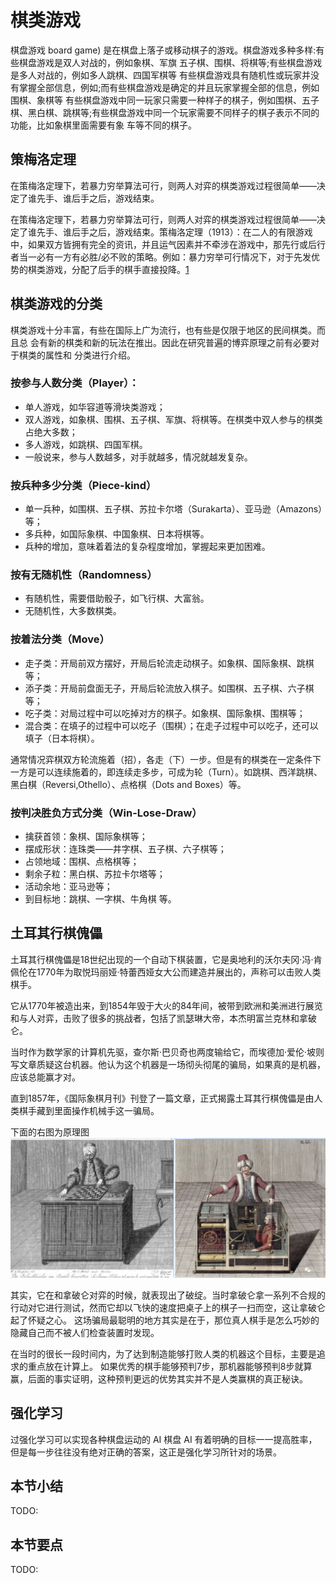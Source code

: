 

<!--
 * @version:
 * @Author:  StevenJokess（蔡舒起） https://github.com/StevenJokess
 * @Date: 2023-05-14 01:59:56
 * @LastEditors:  StevenJokess（蔡舒起） https://github.com/StevenJokess
 * @LastEditTime: 2023-09-20 14:41:41
 * @Description:
 * @Help me: make friends by a867907127@gmail.com and help me get some “foreign” things or service I need in life; 如有帮助，请资助，失业3年了。![支付宝收款码](https://github.com/StevenJokess/d2rl/blob/master/img/%E6%94%B6.jpg)
 * @TODO::
 * @Reference:
-->
# 棋类游戏

棋盘游戏 board game) 是在棋盘上落子或移动棋子的游戏。棋盘游戏多种多样:有些棋盘游戏是双人对战的，例如象棋、军旗 五子棋、围棋、将棋等;有些棋盘游戏是多人对战的，例如多人跳棋、四国军棋等 有些棋盘游戏具有随机性或玩家并没有掌握全部信息，例如;而有些棋盘游戏是确定的并且玩家掌握全部的信息，例如围棋、象棋等 有些棋盘游戏中同一玩家只需要一种样子的棋子，例如围棋、五子棋、黑白棋、跳棋等;有些棋盘游戏中同一个玩家需要不同样子的棋子表示不同的功能，比如象棋里面需要有象 车等不同的棋子。

## 策梅洛定理

在策梅洛定理下，若暴力穷举算法可行，则两人对弈的棋类游戏过程很简单——决定了谁先手、谁后手之后，游戏结束。

在策梅洛定理下，若暴力穷举算法可行，则两人对弈的棋类游戏过程很简单——决定了谁先手、谁后手之后，游戏结束。策梅洛定理（1913）：在二人的有限游戏中，如果双方皆拥有完全的资讯，并且运气因素并不牵涉在游戏中，那先行或后行者当一必有一方有必胜/必不败的策略。例如：暴力穷举可行情况下，对于先发优势的棋类游戏，分配了后手的棋手直接投降。[1]

## 棋类游戏的分类

棋类游戏十分丰富，有些在国际上广为流行，也有些是仅限于地区的民间棋类。而且总
会有新的棋类和新的玩法在推出。因此在研究普遍的博弈原理之前有必要对于棋类的属性和
分类进行介绍。

### 按参与人数分类（Player）：

- 单人游戏，如华容道等滑块类游戏；
- 双人游戏，如象棋、围棋、五子棋、军旗、将棋等。在棋类中双人参与的棋类占绝大多数；
- 多人游戏，如跳棋、四国军棋。
- 一般说来，参与人数越多，对手就越多，情况就越发复杂。

### 按兵种多少分类（Piece-kind）

- 单一兵种，如围棋、五子棋、苏拉卡尔塔（Surakarta）、亚马逊（Amazons）等；
- 多兵种，如国际象棋、中国象棋、日本将棋等。
- 兵种的增加，意味着着法的复杂程度增加，掌握起来更加困难。

### 按有无随机性（Randomness）

- 有随机性，需要借助骰子，如飞行棋、大富翁。
- 无随机性，大多数棋类。

### 按着法分类（Move）

- 走子类：开局前双方摆好，开局后轮流走动棋子。如象棋、国际象棋、跳棋等；
- 添子类：开局前盘面无子，开局后轮流放入棋子。如围棋、五子棋、六子棋等；
- 吃子类：对局过程中可以吃掉对方的棋子。如象棋、国际象棋、围棋等；
- 混合类：在填子的过程中可以吃子（围棋）；在走子过程中可以吃子，还可以填子（日本将棋）。

通常情况弈棋双方轮流施着（招），各走（下）一步。但是有的棋类在一定条件下一方是可以连续施着的，即连续走多步，可成为轮（Turn）。如跳棋、西洋跳棋、黑白棋（Reversi,Othello）、点格棋（Dots and Boxes）等。

### 按判决胜负方式分类（Win-Lose-Draw）

- 擒获首领：象棋、国际象棋等；
- 摆成形状：连珠类——井字棋、五子棋、六子棋等；
- 占领地域：围棋、点格棋等；
- 剩余子粒：黑白棋、苏拉卡尔塔等；
- 活动余地：亚马逊等；
- 到目标地：跳棋、一字棋、牛角棋 等。

## 土耳其行棋傀儡

土耳其行棋傀儡是18世纪出现的一个自动下棋装置，它是奥地利的沃尔夫冈·冯·肯佩伦在1770年为取悦玛丽娅·特蕾西娅女大公而建造并展出的，声称可以击败人类棋手。

它从1770年被造出来，到1854年毁于大火的84年间，被带到欧洲和美洲进行展览和与人对弈，击败了很多的挑战者，包括了凯瑟琳大帝，本杰明富兰克林和拿破仑。

当时作为数学家的计算机先驱，查尔斯·巴贝奇也两度输给它，而埃德加·爱伦·坡则写文章质疑这台机器。他认为这个机器是一场彻头彻尾的骗局，如果真的是机器，应该总能赢才对。

直到1857年，《国际象棋月刊》刊登了一篇文章，正式揭露土耳其行棋傀儡是由人类棋手藏到里面操作机械手这一骗局。

下面的右图为原理图
![土耳其行棋傀儡](../../img/turkey_board_fake_robot.png)

其实，它在和拿破仑对弈的时候，就表现出了破绽。当时拿破仑拿一系列不合规的行动对它进行测试，然而它却以飞快的速度把桌子上的棋子一扫而空，这让拿破仑起了怀疑之心。 这场骗局最聪明的地方其实是在于，那位真人棋手是怎么巧妙的隐藏自己而不被人们检查装置时发现。

在当时的很长一段时间内，为了达到制造能够打败人类的机器这个目标，主要是追求的重点放在计算上。 如果优秀的棋手能够预判7步，那机器能够预判8步就算赢，后面的事实证明，这种预判更远的优势其实并不是人类赢棋的真正秘诀。

## 强化学习

过强化学习可以实现各种棋盘运动的 AI 棋盘 AI 有着明确的目标一一提高胜率，但是每一步往往没有绝对正确的答案，这正是强化学习所针对的场景。

## 本节小结

TODO:

## 本节要点

TODO:

[1]: http://pg.jrj.com.cn/acc/Res/CN_RES/INDUS/2017/10/20/bff2daa6-042b-41f8-837c-4b8575431726.pdf
[2]: http://computergames.caai.cn/download/%E8%AE%A1%E7%AE%97%E6%9C%BA%E5%8D%9A%E5%BC%88%E5%8E%9F%E7%90%86%E4%B8%8E%E6%96%B9%E6%B3%95%E5%AD%A6%E6%A6%82%E8%BF%B0.pdf
[3]: https://pxiaoer.blog/category/%e6%b8%b8%e6%88%8f%e5%bc%80%e5%8f%91/%e6%b8%b8%e6%88%8fai/
